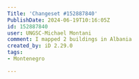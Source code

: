 ```yaml
---
Title: 'Changeset #152887840'
PublishDate: 2024-06-19T10:16:05Z
id: 152887840
user: UNGSC-Michael Montani
comment: I mapped 2 buildings in Albania
created_by: iD 2.29.0
tags:
- Montenegro

---
```

